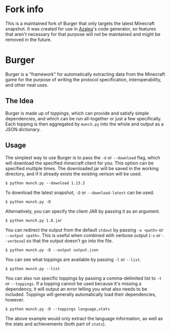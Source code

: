 # Fork info

This is a maintained fork of Burger that only targets the latest Minecraft snapshot. It was created for use in [Azalea](https://github.com/mat-1/azalea)'s code generator, so features that aren't necessary for that purpose will not be maintained and might be removed in the future.

# Burger
Burger is a "framework" for automatically extracting data
from the Minecraft game for the purpose of writing the protocol
specification, interoperability, and other neat uses.

## The Idea
Burger is made up of *toppings*, which can provide and satisfy
simple dependencies, and which can be run all-together or just
a few specifically. Each topping is then aggregated by
`munch.py` into the whole and output as a JSON dictionary.

## Usage
The simplest way to use Burger is to pass the `-d` or `--download`
flag, which will download the specified minecraft client for you.
This option can be specified multiple times.  The downloaded jar will be saved
in the working directory, and if it already exists the existing verison will be used.

    $ python munch.py --download 1.13.2

To download the latest snapshot, `-D` or `--download-latest` can be used.

    $ python munch.py -D

Alternatively, you can specify the client JAR by passing it as an argument.

    $ python munch.py 1.8.jar

You can redirect the output from the default `stdout` by passing
`-o <path>` or `--output <path>`.  This is useful when combined with
verbose output (`-v` or `--verbose`) so that the output doesn't go into the file.

    $ python munch.py -D --output output.json

You can see what toppings are available by passing `-l` or `--list`.

    $ python munch.py --list

You can also run specific toppings by passing a comma-delimited list
to `-t` or `--toppings`. If a topping cannot be used because it's
missing a dependency, it will output an error telling you what 
also needs to be included.  Toppings will generally automatically load
their dependencies, however.

    $ python munch.py -D --toppings language,stats

The above example would only extract the language information, as
well as the stats and achievements (both part of `stats`).
